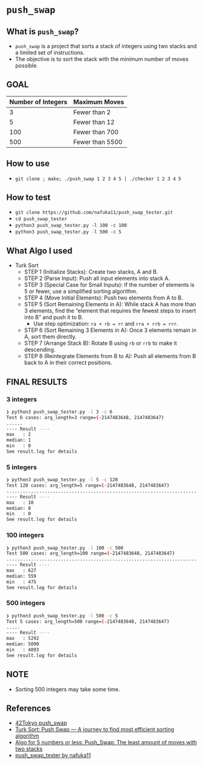 # `push_swap`

## What is `push_swap`?

- `push_swap` is a project that sorts a stack of integers using two stacks and a limited set of instructions.
- The objective is to sort the stack with the minimum number of moves possible.

## GOAL

| Number of Integers | Maximum Moves |
|--------------------|---------------|
| 3                  | Fewer than 2   |
| 5                  | Fewer than 12  |
| 100                | Fewer than 700 |
| 500                | Fewer than 5500|

## How to use

- `git clone ; make; ./push_swap 1 2 3 4 5 | ./checker 1 2 3 4 5`

## How to test

- `git clone https://github.com/nafuka11/push_swap_tester.git`
- `cd push_swap_tester`
- `python3 push_swap_tester.py -l 100 -c 100`
- `python3 push_swap_tester.py -l 500 -c 5`

## What Algo I used

- Turk Sort
  - STEP 1 (Initialize Stacks): Create two stacks, A and B.
  - STEP 2 (Parse Input): Push all input elements into stack A.
  - STEP 3 (Special Case for Small Inputs): If the number of elements is 5 or fewer, use a simplified sorting algorithm.
  - STEP 4 (Move Initial Elements): Push two elements from A to B.
  - STEP 5 (Sort Remaining Elements in A): While stack A has more than 3 elements, find the “element that requires the fewest steps to insert into B” and push it to B.
    - Use step optimization: `ra + rb = rr` and `rra + rrb = rrr`.
  - STEP 6 (Sort Remaining 3 Elements in A): Once 3 elements remain in A, sort them directly.
  - STEP 7 (Arrange Stack B): Rotate B using `rb` or `rrb` to make it descending.
  - STEP 8 (Reintegrate Elements from B to A): Push all elements from B back to A in their correct positions.

## FINAL RESULTS

### 3 integers

```bash
❯ python3 push_swap_tester.py -l 3 -c 6
Test 6 cases: arg_length=3 range=(-2147483648, 2147483647)
......
---- Result ----
max   : 2
median: 1
min   : 0
See result.log for details
```

### 5 integers

```bash
❯ python3 push_swap_tester.py -l 5 -c 120
Test 120 cases: arg_length=5 range=(-2147483648, 2147483647)
........................................................................................................................
---- Result ----
max   : 10
median: 8
min   : 0
See result.log for details
```

### 100 integers

```bash
❯ python3 push_swap_tester.py -l 100 -c 500
Test 500 cases: arg_length=100 range=(-2147483648, 2147483647)
....................................................................................................................................................................................................................................................................................................................................................................................................................................................................................................................
---- Result ----
max   : 627
median: 559
min   : 475
See result.log for details
```

### 500 integers

```bash
❯ python3 push_swap_tester.py -l 500 -c 5
Test 5 cases: arg_length=500 range=(-2147483648, 2147483647)
.....
---- Result ----
max   : 5292
median: 5090
min   : 4893
See result.log for details
```

## NOTE

- Sorting 500 integers may take some time.

## References

- [42Tokyo push_swap](https://concrete-lion-c56.notion.site/push_swap-30078256cdf24ee09a1d5ef8d69f18b9)
- [Turk Sort: Push Swap — A journey to find most efficient sorting algorithm](https://medium.com/@ayogun/push-swap-c1f5d2d41e97)
- [Algo for 5 numbers or less: Push_Swap: The least amount of moves with two stacks](https://medium.com/@jamierobertdawson/push-swap-the-least-amount-of-moves-with-two-stacks-d1e76a71789a)
- [push_swap_tester by nafuka11](https://github.com/nafuka11/push_swap_tester)
